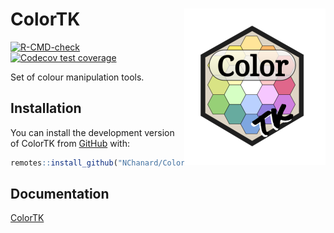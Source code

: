 
<!-- README.md is generated from README.Rmd. Please edit that file -->

# ColorTK <a href='https://nchanard.github.io/ColorTK/'><img src='man/figures/logo.png' align="right" /></a>

<!-- badges: start -->

[![R-CMD-check](https://github.com/NChanard/ColorTK/actions/workflows/R-CMD-check.yaml/badge.svg)](https://github.com/NChanard/ColorTK/actions/workflows/R-CMD-check.yaml)
[![Codecov test
coverage](https://codecov.io/gh/NChanard/ColorTK/branch/master/graph/badge.svg)](https://app.codecov.io/gh/NChanard/ColorTK?branch=master)
<!-- badges: end -->

Set of colour manipulation tools.

## Installation

You can install the development version of ColorTK from
[GitHub](https://github.com/) with:

``` r
remotes::install_github("NChanard/ColorTK")
```

## Documentation

[ColorTK](https://nchanard.github.io/ColorTK/)
